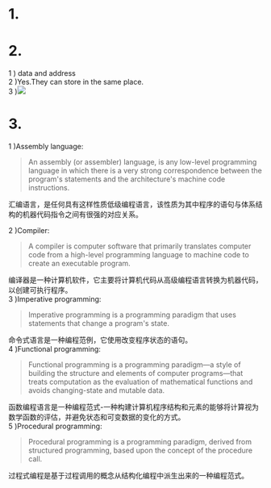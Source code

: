# 1.
# 2.
1 ) data and address  
2 )Yes.They can store in the same place.  
3 )![](images/hw07/例子.png)
# 3.
1 )Assembly language:
>An assembly (or assembler) language, is any low-level programming language in which there is a very strong correspondence between the program's statements and the architecture's machine code instructions.  

汇编语言，是任何具有这样性质低级编程语言，该性质为其中程序的语句与体系结构的机器代码指令之间有很强的对应关系。  

2 )Compiler:
>A compiler is computer software that primarily translates computer code from a high-level programming language to machine code to create an executable program.

编译器是一种计算机软件，它主要将计算机代码从高级编程语言转换为机器代码，以创建可执行程序。  
3 )Imperative programming:
>Imperative programming is a programming paradigm that uses statements that change a program's state.

命令式语言是一种编程范例，它使用改变程序状态的语句。  
4 )Functional programming:
>Functional programming is a programming paradigm—a style of building the structure and elements of computer programs—that treats computation as the evaluation of mathematical functions and avoids changing-state and mutable data.

函数编程语言是一种编程范式-一种构建计算机程序结构和元素的能够将计算视为数学函数的评估，并避免状态和可变数据的变化的方式。  
5 )Procedural programming:
>Procedural programming is a programming paradigm, derived from structured programming, based upon the concept of the procedure call. 

过程式编程是基于过程调用的概念从结构化编程中派生出来的一种编程范式。